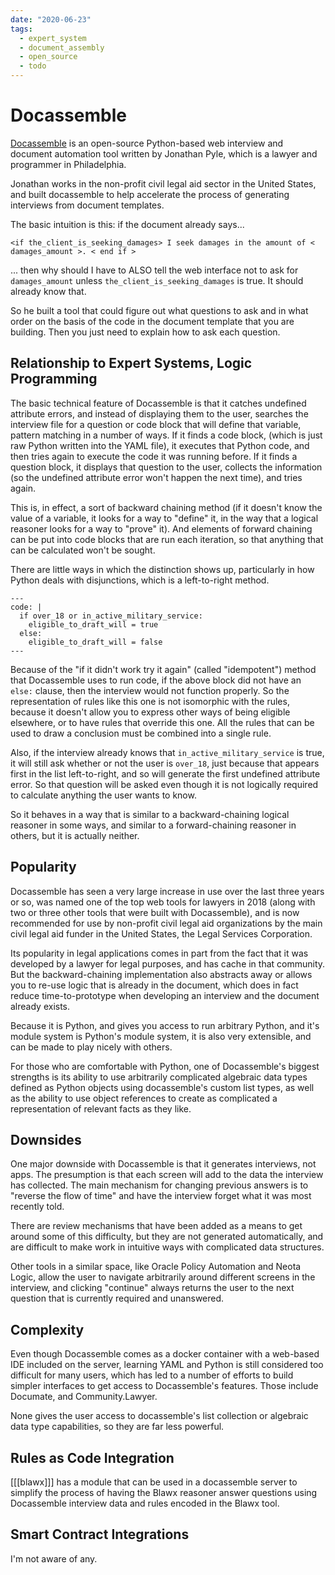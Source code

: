 ```yaml
---
date: "2020-06-23"
tags:
  - expert_system
  - document_assembly
  - open_source
  - todo
---
```


# Docassemble

[Docassemble](https://docassemble.org) is an open-source Python-based web interview and document automation
tool written by Jonathan Pyle, which is a lawyer and programmer in Philadelphia.

Jonathan works in the non-profit civil legal aid sector in the United States, and built docassemble to help
accelerate the process of generating interviews from document templates.

The basic intuition is this: if the document already says...

```
<if the_client_is_seeking_damages> I seek damages in the amount of < damages_amount >. < end if >
```

... then why should I have to ALSO tell the web interface not to ask for `damages_amount` unless
`the_client_is_seeking_damages` is true. It should already know that.

So he built a tool that could figure out what questions to ask and in what order on the basis of the code
in the document template that you are building. Then you just need to explain how to ask each
question.

## Relationship to Expert Systems, Logic Programming

The basic technical feature of Docassemble is that it catches undefined attribute errors, and instead of
displaying them to the user, searches the interview file for a question or code block that will
define that variable, pattern matching in a number of ways. If it finds a code block, (which is just
raw Python written into the YAML file), it executes that Python code, and then tries again to execute
the code it was running before. If it finds a question block, it displays that question to the user,
collects the information (so the undefined attribute error won't happen the next time), and tries again.

This is, in effect, a sort of backward chaining method (if it doesn't know the value of a variable, it
looks for a way to "define" it, in the way that a logical reasoner looks for a way to "prove" it). And
elements of forward chaining can be put into code blocks that are run each iteration, so that anything
that can be calculated won't be sought.

There are little ways in which the distinction shows up, particularly in how Python deals with disjunctions,
which is a left-to-right method.

```
---
code: |
  if over_18 or in_active_military_service:
    eligible_to_draft_will = true
  else:
    eligible_to_draft_will = false
---
```

Because of the "if it didn't work try it again" (called "idempotent")
method that Docassemble uses to run code, if the above
block did not have an `else:` clause, then the interview would not function properly. So the representation
of rules like this one is not isomorphic with the rules, because it doesn't allow you to express other
ways of being eligible elsewhere, or to have rules that override this one. All the rules that can be used
to draw a conclusion must be combined into a single rule.

Also, if the interview already knows that `in_active_military_service` is true, it will still ask whether or
not the user is `over_18`, just because that appears first in the list left-to-right, and so will generate the first
undefined attribute error. So that question will be asked even though it is not logically required to
calculate anything the user wants to know.

So it behaves in a way that is similar to a backward-chaining logical reasoner in some ways, and similar
to a forward-chaining reasoner in others, but it is actually neither.

## Popularity

Docassemble has seen a very large increase in use over the last three years or so, was named one of the top
web tools for lawyers in 2018 (along with two or three other tools that were built with Docassemble), and is
now recommended for use by non-profit civil legal aid organizations by the main civil legal aid funder in
the United States, the Legal Services Corporation.

Its popularity in legal applications comes in part from the fact that it was developed by a lawyer for legal
purposes, and has cache in that community. But the backward-chaining implementation also abstracts away or
allows you to re-use logic that is already in the document, which does in fact reduce time-to-prototype when
developing an interview and the document already exists.

Because it is Python, and gives you access to run arbitrary Python, and it's module system is Python's module
system, it is also very extensible, and can be made to play nicely with others.

For those who are comfortable with Python, one of Docassemble's biggest strengths is its ability to use
arbitrarily complicated algebraic data types defined as Python objects using docassemble's custom list
types, as well as the ability to use object references to create as complicated
a representation of relevant facts as they like.

## Downsides

One major downside with Docassemble is that it generates interviews, not apps. The presumption is that each
screen will add to the data the interview has collected. The main mechanism for changing previous
answers is to "reverse the flow of time" and have the interview forget what it was most recently told.

There are review mechanisms that have been added as a means to get around some of this difficulty, but they
are not generated automatically, and are difficult to make work in intuitive ways with complicated data structures.

Other tools in a similar space, like Oracle Policy Automation and Neota Logic, allow the user to navigate
arbitrarily around different screens in the interview, and clicking "continue" always returns the user to the
next question that is currently required and unanswered.

## Complexity

Even though Docassemble comes as a docker container with a web-based IDE included on the server, learning
YAML and Python is still considered too difficult for many users, which has led to a number of efforts to
build simpler interfaces to get access to Docassemble's features. Those include Documate, and Community.Lawyer.

None gives the user access to docassemble's list collection or algebraic data type capabilities, so they are
far less powerful.

## Rules as Code Integration

[[[blawx]]] has a module that can be used in a docassemble server to simplify the process of having the Blawx
reasoner answer questions using Docassemble interview data and rules encoded in the Blawx tool.

## Smart Contract Integrations

I'm not aware of any.
